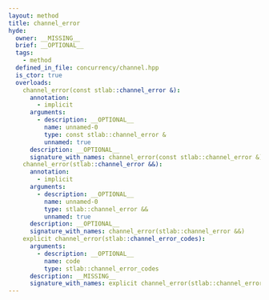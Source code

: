 ```yaml
---
layout: method
title: channel_error
hyde:
  owner: __MISSING__
  brief: __OPTIONAL__
  tags:
    - method
  defined_in_file: concurrency/channel.hpp
  is_ctor: true
  overloads:
    channel_error(const stlab::channel_error &):
      annotation:
        - implicit
      arguments:
        - description: __OPTIONAL__
          name: unnamed-0
          type: const stlab::channel_error &
          unnamed: true
      description: __OPTIONAL__
      signature_with_names: channel_error(const stlab::channel_error &)
    channel_error(stlab::channel_error &&):
      annotation:
        - implicit
      arguments:
        - description: __OPTIONAL__
          name: unnamed-0
          type: stlab::channel_error &&
          unnamed: true
      description: __OPTIONAL__
      signature_with_names: channel_error(stlab::channel_error &&)
    explicit channel_error(stlab::channel_error_codes):
      arguments:
        - description: __OPTIONAL__
          name: code
          type: stlab::channel_error_codes
      description: __MISSING__
      signature_with_names: explicit channel_error(stlab::channel_error_codes code)
---
```

